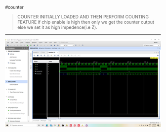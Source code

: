  #counter
 >COUNTER INITIALLY LOADED AND THEN PERFORM COUNTING FEATURE
 >if chip enable is high then only we get the counter output else we set it as high impedence(i.e Z).
 
 ---

![waveform](/waveform.png)
